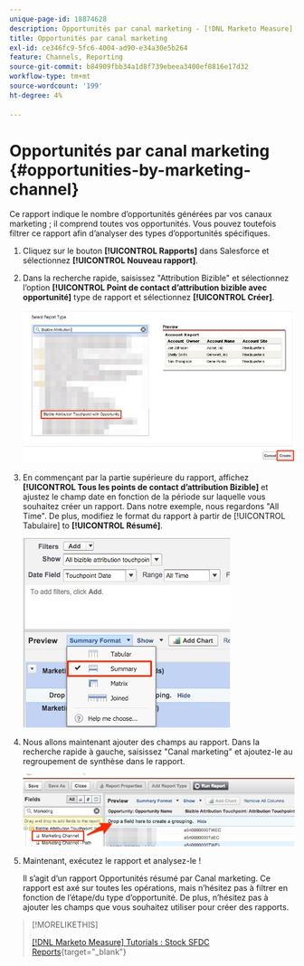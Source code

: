 ```yaml
---
unique-page-id: 18874628
description: Opportunités par canal marketing - [!DNL Marketo Measure]
title: Opportunités par canal marketing
exl-id: ce346fc9-5fc6-4004-ad90-e34a30e5b264
feature: Channels, Reporting
source-git-commit: b84909fbb34a1d8f739ebeea3400ef8816e17d32
workflow-type: tm+mt
source-wordcount: '199'
ht-degree: 4%

---
```


# Opportunités par canal marketing {#opportunities-by-marketing-channel}

Ce rapport indique le nombre d’opportunités générées par vos canaux marketing ; il comprend toutes vos opportunités. Vous pouvez toutefois filtrer ce rapport afin d’analyser des types d’opportunités spécifiques.

1. Cliquez sur le bouton **[!UICONTROL Rapports]** dans Salesforce et sélectionnez **[!UICONTROL Nouveau rapport]**.

1. Dans la recherche rapide, saisissez &quot;Attribution Bizible&quot; et sélectionnez l’option **[!UICONTROL Point de contact d’attribution bizible avec opportunité]** type de rapport et sélectionnez **[!UICONTROL Créer]**.

   ![](assets/1-2.jpg)

1. En commençant par la partie supérieure du rapport, affichez **[!UICONTROL Tous les points de contact d’attribution Bizible]** et ajustez le champ date en fonction de la période sur laquelle vous souhaitez créer un rapport. Dans notre exemple, nous regardons &quot;All Time&quot;. De plus, modifiez le format du rapport à partir de [!UICONTROL Tabulaire] to **[!UICONTROL Résumé]**.

   ![](assets/2-2.jpg)

1. Nous allons maintenant ajouter des champs au rapport. Dans la recherche rapide à gauche, saisissez &quot;Canal marketing&quot; et ajoutez-le au regroupement de synthèse dans le rapport.

   ![](assets/3-2.jpg)

1. Maintenant, exécutez le rapport et analysez-le !

   Il s’agit d’un rapport Opportunités résumé par Canal marketing. Ce rapport est axé sur toutes les opérations, mais n’hésitez pas à filtrer en fonction de l’étape/du type d’opportunité. De plus, n’hésitez pas à ajouter les champs que vous souhaitez utiliser pour créer des rapports.

>[!MORELIKETHIS]
>
>[[!DNL Marketo Measure] Tutorials : Stock SFDC Reports](https://experienceleague.adobe.com/en/docs/marketo-measure-learn/tutorials/onboarding/marketo-measure-102/stock-salesforce-reports){target="_blank"}
